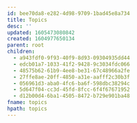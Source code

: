 ```yaml
---
id: bee70da8-e282-4d98-9709-1bad45e8a734
title: Topics
desc: ''
updated: 1605473080842
created: 1604977650134
parent: root
children:
  - a943fdf0-9f93-40f9-8d93-09304935dd44
  - edcb01a7-1033-41f2-9428-9c3034fdc066
  - 48575b62-61b9-4ee8-be31-67c48966a2fe
  - 27ffe8ae-20ff-4850-a31e-aafff2c30b3f
  - 056961d3-aba0-4fc6-ba6f-598dbc38294c
  - 5d647f04-cc3d-45fd-8fcc-6f4f67671952
  - d12b00d4-6ba1-4505-8472-b729e901ba48
fname: topics
hpath: topics
---
```



